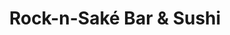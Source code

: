 ---
layout: place
title: "Rock-n-Saké Bar & Sushi"
permalink: /louisiana/new-orleans/rock-n-sake-bar-sushi.html
stateAbbr: LA
stateName: Louisiana
cityName: New Orleans
seo:
  name: "Rock-n-Saké Bar & Sushi"
  type: Restaurant
  links: null
description: "Rock-n-Saké Bar & Sushi serves delicious sushi in New Orleans, Louisiana. Try fresh Japanese dishes for a great dining experience. "
place_id: ChIJf4ps4XGmIIYRdNj7jB00zlI
photos:
  - name: >-
      places/ChIJf4ps4XGmIIYRdNj7jB00zlI/photos/AeeoHcJ_PMeYg4EKSf2_BpiigsJ-mdyjqcTmMH7pS7Jk9lwX5mk8HGbXxeIBosoJbESm27lRu_z5nhQ8EFFHdm2bj0Hpsa9p5EqM8NMOnFj8oUqk_TE9nD9EaFfXgxpyD5OOMKyAoTPuAjjFvEHHBqmjNRCRDcvylQ2FL77F0YxjQQ7n0_gHKmLzJhiI_X4tRTk9772xr5ZHYzx05ezpAIHYZybtzxL_ic3HmE-rkdVe2fb9bBJl-DDJP36pFeGgOBg06aSFV4A1WgyhbHJaDSu5wt4J0D_EsHthOP7YaUO0vtFgY1IBjk4i0dmwSx5JqB4aCefKm7kop_vSk2dgEqTY8Gl9pPhupREQolPZL5AbsK6bwSJnM7zcTunbQw4A-lxa1gn52STTY9_yxBUAgKjR0PxPAdf3TxwkfydEcfueFtQ2WWdq
    widthPx: 4800
    heightPx: 3203
    authorAttributions:
      - displayName: GBV Editor
        uri: https://maps.google.com/maps/contrib/104700968411817813197
        photoUri: >-
          https://lh3.googleusercontent.com/a-/ALV-UjW_IlzcUuXqujV8s0uV-pOufY3gsxdjpRQsD-_mCZMtVm2EDDNt=s100-p-k-no-mo
    flagContentUri: >-
      https://www.google.com/local/imagery/report/?cb_client=maps_api_places.places_api&image_key=!1e10!2sCIHM0ogKEICAgIDEoeuQtAE&hl=en-US
    googleMapsUri: >-
      https://www.google.com/maps/place//data=!3m4!1e2!3m2!1sCIHM0ogKEICAgIDEoeuQtAE!2e10!4m2!3m1!1s0x8620a671e16c8a7f:0x52ce341d8cfbd874
  - name: >-
      places/ChIJf4ps4XGmIIYRdNj7jB00zlI/photos/AeeoHcJOD2J8vHFlHinETI29YcLLrGLziHRhy5YIXNhaiUYfB-tQORKTX6b6nvRmj8UN-5ctPBpvVwuTQtQa7id3UshqSVT1YqvWHk1VUUDg5IZ6N1ud3a6F2qYDCCiICsnnXGHCeWqyX612aikERB7os6piC2HnifvewW62A44h9RVdk6o5wX-adUXH21qZWHIKwu7CAcDxMpoVQZaGc2f81UBO2c_D_va06lIj9Y3iKB7Z1uri9bug1N5VlfCsHAJZG9D5YSMSHayvovzpnRETnaBjRHebclrHhyaJ0il7Zebw2eCwco-gaQcpK1cuNhjJMw4CT6VgVhtC8sY8_QaSFLXW5jm11pbUYy-B9GH2fHOsmYuYGqEak7KtLi6mpmjZC-spNokmz7R9yTPXpKoiY6fd7M9sOpFNtb4xTuqSuUfAsHGG
    widthPx: 4032
    heightPx: 3024
    authorAttributions:
      - displayName: Alexander Addams
        uri: https://maps.google.com/maps/contrib/107660100096276926669
        photoUri: >-
          https://lh3.googleusercontent.com/a-/ALV-UjVk6f1WcsXhmxP5C2pFvPQWAFni6CaUCshHLtOxYW6_mgmamdsRnQ=s100-p-k-no-mo
    flagContentUri: >-
      https://www.google.com/local/imagery/report/?cb_client=maps_api_places.places_api&image_key=!1e10!2sCIHM0ogKEICAgICM5saDwgE&hl=en-US
    googleMapsUri: >-
      https://www.google.com/maps/place//data=!3m4!1e2!3m2!1sCIHM0ogKEICAgICM5saDwgE!2e10!4m2!3m1!1s0x8620a671e16c8a7f:0x52ce341d8cfbd874
  - name: >-
      places/ChIJf4ps4XGmIIYRdNj7jB00zlI/photos/AeeoHcLwM6PQ9Ex1Bh4HlXnRQNFpwjesc0Xt8lyd---UPJ24hpNhQJe8kh-K9fq8asyWmCDA7BigR4asI6hL4VVDxPB88LiHkwjvp-L-Dnd5Wz4sbROtGnwdV2u6MzgFusoBtLE9tTuz8T2JGhBwu5rDo4_JzcOzSwSFS_aBraAqs3Tj83jsdeS0MvEjS6YDDEIrVMt0XUSEDOqcpNHKdCZJwFqhDasp_QaGwsjj4U_557VVNWV7vtNigI7WhdDSGG-HK5UHQysxLhVjBE8V97HYSQAFMH_aWcfe6Qn-6ay68bPOoRj34MQassUVwII8SmTQi9xViSJXLf-xLz2VHqMmgM3tdz26uFAW6XfYNoDIxh4-E1qLUVFP9vRxNwLAs0CLOiOmcuuTo7MIODca2aE668npp1Hq83XWndr8X2hafVfV6g
    widthPx: 3600
    heightPx: 4800
    authorAttributions:
      - displayName: Karla Chavez
        uri: https://maps.google.com/maps/contrib/108403437659432426177
        photoUri: >-
          https://lh3.googleusercontent.com/a-/ALV-UjXMzaWyG4ffpvNAfp1u6bOnHWsz8ZLcs79OeolCU1rOXC2m4MKm=s100-p-k-no-mo
    flagContentUri: >-
      https://www.google.com/local/imagery/report/?cb_client=maps_api_places.places_api&image_key=!1e10!2sCIHM0ogKEICAgID_z8XWUw&hl=en-US
    googleMapsUri: >-
      https://www.google.com/maps/place//data=!3m4!1e2!3m2!1sCIHM0ogKEICAgID_z8XWUw!2e10!4m2!3m1!1s0x8620a671e16c8a7f:0x52ce341d8cfbd874
  - name: >-
      places/ChIJf4ps4XGmIIYRdNj7jB00zlI/photos/AeeoHcLwrtfXA5MYvgNI7vP9ExEk2_pJJUMgQtMpVeTzcyHIHKnHDvTON6Q3w9ajGdjYO03sTTn_TORwTfy2O7E8e8cd8fcdToqtRVoUjOZktekMIOYLGPwK1ksPg6_5PPXcePvqBAoP1tpEDkGKNBeVHGldDzJu2EPTnBrfAD6-z9K3cZtIS_fFNdidsJTw6vU6De99VHWzVG-VhrvoKbq_LCKk2Iz-bZRc2CgXS7nel4QRi-HLfRdpdvuh10LS8NAmWjISJjL6JBCSpzpLZCanBES4jVRiX_ImHwISSOiR14qW-L9HtHd_nNl6Fe0bbkMRQxNu7L6ErtJlexeNdKB-nvocU7gKZsSH7Gf1vIT5jNT77cJwNCblWE3F0FTa2PBM6-NuckBBN-gryRGm7BP9kauMol-oiaN0ZM6BgFxolXE
    widthPx: 3000
    heightPx: 4000
    authorAttributions:
      - displayName: Charles Tetlow
        uri: https://maps.google.com/maps/contrib/100857798792225422975
        photoUri: >-
          https://lh3.googleusercontent.com/a/ACg8ocKTWKThDBxPnwwF0tifVC1xo3unTZABleQpqGaK6NnSXj2qOw=s100-p-k-no-mo
    flagContentUri: >-
      https://www.google.com/local/imagery/report/?cb_client=maps_api_places.places_api&image_key=!1e10!2sCIHM0ogKEICAgICnzYeqGw&hl=en-US
    googleMapsUri: >-
      https://www.google.com/maps/place//data=!3m4!1e2!3m2!1sCIHM0ogKEICAgICnzYeqGw!2e10!4m2!3m1!1s0x8620a671e16c8a7f:0x52ce341d8cfbd874
  - name: >-
      places/ChIJf4ps4XGmIIYRdNj7jB00zlI/photos/AeeoHcIxzwjjFzXqlSXWNKylXUC5ES6gcYbZ67nE3Tyd_6zT2uV2kKmIdNB4Q71YTeea3XomBU_r4gYY8EEH1WAB7fxkNFjErX2IOzo5PFilQhnL4HxY-vGaFAEMz1yVrUj01-M_TCjn3ERvSrRodHzzk6oYcFl_vdA5BNj6zXIBPt6EcystmqO47kle3w5pHboyL6eD1JLGfM-76wlWoqJTclaOn2rJYwWCgUWqHTmvrkcampVIdcAUpXBUObgu21WSOpiFUXBPFMVgd3LinmC5LZeJlDIqc_yUU4EvNGU8ovvaINLtck-8jSOg_WpdURllGYId-HiQAdGOw8QJZPycQUHks5pW8ir41nwMjqRZucCZ8V2H1AxF6SVVNy-IHeGR-NN41wThgiX9gVOTFBXoc3gx4vafFEAVOCFfTPFZwCw
    widthPx: 4032
    heightPx: 2268
    authorAttributions:
      - displayName: Shawn Varughese
        uri: https://maps.google.com/maps/contrib/103886661529078866723
        photoUri: >-
          https://lh3.googleusercontent.com/a/ACg8ocIwR3HXJEogEFrEMh8NTfOgGlzVvCiUcOAUrtbZLushx4_tGQ=s100-p-k-no-mo
    flagContentUri: >-
      https://www.google.com/local/imagery/report/?cb_client=maps_api_places.places_api&image_key=!1e10!2sCIHM0ogKEICAgICzqujTIQ&hl=en-US
    googleMapsUri: >-
      https://www.google.com/maps/place//data=!3m4!1e2!3m2!1sCIHM0ogKEICAgICzqujTIQ!2e10!4m2!3m1!1s0x8620a671e16c8a7f:0x52ce341d8cfbd874
  - name: >-
      places/ChIJf4ps4XGmIIYRdNj7jB00zlI/photos/AeeoHcIxBmJgNYgnPkmPdrRvSaHUUbP-ZioxtuhtN26MJHLeNsBJdcOfcjM8B0pDVcPp-9dAtyPS1dONg2uKx2uvCP69mYgr3H4uBztZ0FJ_vZqKIx_QJPfxdyrdFKGwnZK0jxTJ5PxmRH8KNFe5g79_IDIXYk_VxldE4Lv_nLMNabIaTQ3fgKbvfKoxiMqPQTZD-pFsxi4Ht2I-KKv9z-UI1VrGLHZMr4My9PKJLFexZBNTHmGjMUscOcgJMYJ3vsN8PeO0GHqWi5gQSLvVo8tYRMTwz6CelRKypy8qiNfpgnTpuMjNpDSkJBmAPCMMBC7OmHKaKzeq_sTemoTUu_jrH7MWuNj3Mu3t3Jl4FUYK0BH3--lWHPFG2pzsyDa8rOqewwdDJSx4dQiYc7xqt0ahhq4-nIbOO90bgG3pkvA2wNy-wA
    widthPx: 3024
    heightPx: 4032
    authorAttributions:
      - displayName: Jennifer Kelly
        uri: https://maps.google.com/maps/contrib/107261797692223963406
        photoUri: >-
          https://lh3.googleusercontent.com/a-/ALV-UjXU2IVPUCB_h-finCxrEb2xQ6mqL4r-kE3aUIirtihjUeA4P7DvEw=s100-p-k-no-mo
    flagContentUri: >-
      https://www.google.com/local/imagery/report/?cb_client=maps_api_places.places_api&image_key=!1e10!2sCIHM0ogKEICAgIDh3rfuQA&hl=en-US
    googleMapsUri: >-
      https://www.google.com/maps/place//data=!3m4!1e2!3m2!1sCIHM0ogKEICAgIDh3rfuQA!2e10!4m2!3m1!1s0x8620a671e16c8a7f:0x52ce341d8cfbd874
  - name: >-
      places/ChIJf4ps4XGmIIYRdNj7jB00zlI/photos/AeeoHcJtEXb7_BBAA87xKtgupaAbAVZ__ukrHNZVLCB9XAmwMs3swVaJTTM2yPF4jfvZlz4i7ZCgVLE0W4Ld38_IalUuGMeMPP_hOnJp6bdb9dvko_yZ5-L3g_vaReGNsvBg3-NWhVt-FRgxfygGVIC6y1_-8HwsICfEV8ZpPaRhD-tWJKGX_9k-IxaHrbvTadp69if-9lD43bnLvOdS44oHsHDVIhwY5FL4m9g-VS1XNBAS9c1w3Elty5nasspPzu7sk_pK7Ca_Am3jMQ_p2xvZtAQ7UMUDxsa_-b_rJlVRYavJeL4XgupERrc0ZfVObIJ7b6yVpyHyd6sJsxqh5WW_NxucutWuEYiFgh9IzcGLeP7An4uxh4DwACudpWZLiYs9Lr_03luLjcs-JXYA5A7NT4_NpAaWlsDlMn5lJE2ROE0
    widthPx: 4032
    heightPx: 3024
    authorAttributions:
      - displayName: Shawn Davis
        uri: https://maps.google.com/maps/contrib/116490939217620497780
        photoUri: >-
          https://lh3.googleusercontent.com/a/ACg8ocKz7GH0qQmJS3efA_VsGd_-kSwUGmDgcR3CTlSGYx3iskxwP6jg=s100-p-k-no-mo
    flagContentUri: >-
      https://www.google.com/local/imagery/report/?cb_client=maps_api_places.places_api&image_key=!1e10!2sCIHM0ogKEICAgICa8u6cew&hl=en-US
    googleMapsUri: >-
      https://www.google.com/maps/place//data=!3m4!1e2!3m2!1sCIHM0ogKEICAgICa8u6cew!2e10!4m2!3m1!1s0x8620a671e16c8a7f:0x52ce341d8cfbd874
  - name: >-
      places/ChIJf4ps4XGmIIYRdNj7jB00zlI/photos/AeeoHcJBOaW9oYc_J8qVGr-LtSO2mfkTzs7bcWuqrJwDJKK8PTE72K809wfUtVwN_o431tvwgOqSQO78AbG1VYs8lJk7ToG8r_Z8A2Nq5byZlQ2UOpIYHU7apZ7uD13t9P27QAsljfRFSIPwmFiB9J37kVaSOSq8Ps8ZLmKCExCU1BIWkmbJ5oWEgOCurWzfFtNphCJO3ZRSKZE8mxPAKzfi2aKjGqKQIxGEkujvumHHlbn4f_0lVCRgPO72zml5nN82sRS-M_h7iIhEFSqi-u8y1J0kL68HXrwqQ3rUI976oAk7dupnkdzJkbVMUxlBTzLo8kB2cKtN76HvP5NbqTDNtBDor0ekA6ppxMY5ZfkXAOkq5s20OicOut3PxRXs5DI_AA9EdXpFcpPJWi48o1Xmz9omMkU_GKZCXcEPrPcXUIbP4AfO
    widthPx: 4032
    heightPx: 3024
    authorAttributions:
      - displayName: Shawn Davis
        uri: https://maps.google.com/maps/contrib/116490939217620497780
        photoUri: >-
          https://lh3.googleusercontent.com/a/ACg8ocKz7GH0qQmJS3efA_VsGd_-kSwUGmDgcR3CTlSGYx3iskxwP6jg=s100-p-k-no-mo
    flagContentUri: >-
      https://www.google.com/local/imagery/report/?cb_client=maps_api_places.places_api&image_key=!1e10!2sCIHM0ogKEICAgICa8u6cqwE&hl=en-US
    googleMapsUri: >-
      https://www.google.com/maps/place//data=!3m4!1e2!3m2!1sCIHM0ogKEICAgICa8u6cqwE!2e10!4m2!3m1!1s0x8620a671e16c8a7f:0x52ce341d8cfbd874
  - name: >-
      places/ChIJf4ps4XGmIIYRdNj7jB00zlI/photos/AeeoHcL5l13VcmQ1PgzHpDVZx17AVH9T_bCjFcvE96ASXKRnDVQXuPu5pbo6O5txB6CdD7SCmPzRPg7Kpm3McJM0umyFHvN6E9nRcrbajgwy6CssNOWtA0UIhIWwb45bZlVVaLSNs2cKVhaBjmGsnZQNeY_2iuQhxygqmJeDefE0Mis_5VpBAmEmvFJpyQC0SyF6z2AvIVpDIJolVst_QOtedtLFUp01AwCLR_zR7-TqAPl2i2vwFWd97Y6nwgHHSx5iNMISWOI9kAgdhu4CPvuIW4-aLcUxZtXmdDK5in-PCMwOqiRWgUaKNANZ61zqPB-qccWgqykUnUwBBThdYZrlP_A9lc7sQWpQqKBU4pWf8X2xZbjPWdTKZJ9nFhkm8mr4TATyCDkVC1rujuyzwHtD68au7qcM91ydmCPS0J83VdTJCcfz
    widthPx: 3024
    heightPx: 4032
    authorAttributions:
      - displayName: Victoria Vanney
        uri: https://maps.google.com/maps/contrib/108356616604414729411
        photoUri: >-
          https://lh3.googleusercontent.com/a-/ALV-UjVdE-PlUCm0XKwhfVzXFovtcOfGTm3XpM5JOWNpL_cki6iKH2pkpQ=s100-p-k-no-mo
    flagContentUri: >-
      https://www.google.com/local/imagery/report/?cb_client=maps_api_places.places_api&image_key=!1e10!2sCIHM0ogKEICAgIDvkviJ0AE&hl=en-US
    googleMapsUri: >-
      https://www.google.com/maps/place//data=!3m4!1e2!3m2!1sCIHM0ogKEICAgIDvkviJ0AE!2e10!4m2!3m1!1s0x8620a671e16c8a7f:0x52ce341d8cfbd874
  - name: >-
      places/ChIJf4ps4XGmIIYRdNj7jB00zlI/photos/AeeoHcLYduWmqscEp7dKi1MAVtTgIQSjKGHly92l5pwYcLhZO05WXuhmhkyPjlhVSAa7cpc7eeb0dUMlWktdgwubILivUwfIUm_L1CsOcPesuAG3UqtEgSKTWmdVnl76y4o-A9bo1xHoEdDcxGz9byWfy1hKgCV0RSSMKDvVJUMwgjhRQM8u9p4-Rhiy_d8sp69Cqi81PNqAT1j_UoZX9VGF1DjUL44-jCNlfATEc8xxlLeVCDdOA7GLubB3L6VfA52Z716nlSuBucsEGjddrtFsHH456zEAVHRFB1B6UtFof5osCOheJ5_KfpnAPrEd8zONkIwz0biWdznJynIMjMNMT6UyRu1m5HIpNF1maxwMIIFrwYKx9r5b3cQ31oLRxW3qw1piVRbj1br7va5eQWYLeKGi8eDmpu97n6yRMvfydIsWLh4s
    widthPx: 4032
    heightPx: 3024
    authorAttributions:
      - displayName: Nicolette Tech (Nikita)
        uri: https://maps.google.com/maps/contrib/105661868810311566648
        photoUri: >-
          https://lh3.googleusercontent.com/a-/ALV-UjVVMz8u4GU4vhzU_xZTVZB30JVjBY4YBFHc_5dLorUoT6i5UBdT=s100-p-k-no-mo
    flagContentUri: >-
      https://www.google.com/local/imagery/report/?cb_client=maps_api_places.places_api&image_key=!1e10!2sCIHM0ogKEICAgIDumr-dpQE&hl=en-US
    googleMapsUri: >-
      https://www.google.com/maps/place//data=!3m4!1e2!3m2!1sCIHM0ogKEICAgIDumr-dpQE!2e10!4m2!3m1!1s0x8620a671e16c8a7f:0x52ce341d8cfbd874
address: 823 Fulton St, New Orleans, LA 70130, USA
street: 823 Fulton St
city: New Orleans
state: LA
zip: '70130'
country: USA
neighborhood: Lower Garden District
latitude: '29.944040'
longitude: '-90.065351'
accessibility_options:
  wheelchairAccessibleEntrance: true
  wheelchairAccessibleRestroom: true
  wheelchairAccessibleSeating: true
business_status: OPERATIONAL
name: Rock-n-Saké Bar & Sushi
google_maps_links:
  directionsUri: >-
    https://www.google.com/maps/dir//''/data=!4m7!4m6!1m1!4e2!1m2!1m1!1s0x8620a671e16c8a7f:0x52ce341d8cfbd874!3e0
  placeUri: https://maps.google.com/?cid=5966763857836497012
  writeAReviewUri: >-
    https://www.google.com/maps/place//data=!4m3!3m2!1s0x8620a671e16c8a7f:0x52ce341d8cfbd874!12e1
  reviewsUri: >-
    https://www.google.com/maps/place//data=!4m4!3m3!1s0x8620a671e16c8a7f:0x52ce341d8cfbd874!9m1!1b1
  photosUri: >-
    https://www.google.com/maps/place//data=!4m3!3m2!1s0x8620a671e16c8a7f:0x52ce341d8cfbd874!10e5
primary_type: Japanese Restaurant
opening_hours:
  regular: null
  current: null
secondary_opening_hours:
  regular:
    weekdayDescriptions: null
    type: null
  current:
    weekdayDescriptions: null
    type: null
phone: null
price_level: null
price_range: null
rating: null
rating_count: 0
website: null
reviews: null
parking_options: null
payment_options: null
allow_dogs: null
curbside_pickup: null
delivery: null
dine_in: null
good_for_children: null
good_for_groups: null
good_for_sports: null
live_music: null
menu_for_children: null
outdoor_seating: null
reservable: null
restroom: null
serves_beer: null
serves_breakfast: null
serves_brunch: null
serves_cocktails: null
serves_coffee: null
serves_dinner: null
serves_dessert: null
serves_lunch: null
serves_vegetarian_food: null
serves_wine: null
takeout: null
update_category: essentials
summary: null

---